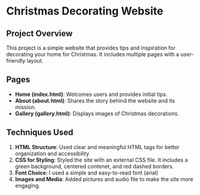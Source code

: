 # Christmas Decorating Website

## Project Overview
This project is a simple website that provides tips and inspiration for decorating your home for Christmas. It includes multiple pages with a user-friendly layout.

## Pages
- **Home (index.html)**: Welcomes users and provides initial tips.
- **About (about.html)**: Shares the story behind the website and its mission.
- **Gallery (gallery.html)**: Displays images of Christmas decorations.

## Techniques Used
1. **HTML Structure**: Used clear and meaningful HTML tags for better organization and accessibility
2. **CSS for Styling**: Styled the site with an external CSS file. It includes a green background, centered contenet, and red dashed borders.
3. **Font Choice**: I used a simple and easy-to-read font (arial)
4. **Images and Media**: Added pictures and audio file to make the site more engaging.

